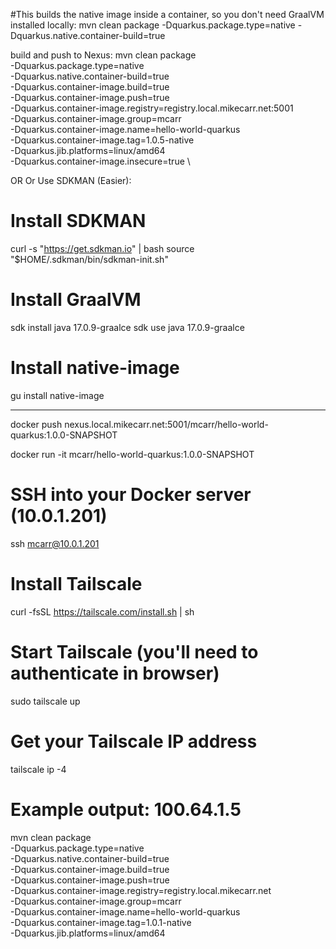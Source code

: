 





#This builds the native image inside a container, so you don't need GraalVM installed locally:
mvn clean package -Dquarkus.package.type=native -Dquarkus.native.container-build=true


build and push to Nexus:
mvn clean package \
  -Dquarkus.package.type=native \
  -Dquarkus.native.container-build=true \
  -Dquarkus.container-image.build=true \
  -Dquarkus.container-image.push=true \
  -Dquarkus.container-image.registry=registry.local.mikecarr.net:5001 \
  -Dquarkus.container-image.group=mcarr \
  -Dquarkus.container-image.name=hello-world-quarkus \
  -Dquarkus.container-image.tag=1.0.5-native \
  -Dquarkus.jib.platforms=linux/amd64 \
  -Dquarkus.container-image.insecure=true \
  
OR
Or Use SDKMAN (Easier):
# Install SDKMAN
curl -s "https://get.sdkman.io" | bash
source "$HOME/.sdkman/bin/sdkman-init.sh"

# Install GraalVM
sdk install java 17.0.9-graalce
sdk use java 17.0.9-graalce

# Install native-image
gu install native-image


----------------------

docker push nexus.local.mikecarr.net:5001/mcarr/hello-world-quarkus:1.0.0-SNAPSHOT


docker run -it mcarr/hello-world-quarkus:1.0.0-SNAPSHOT





# SSH into your Docker server (10.0.1.201)
ssh mcarr@10.0.1.201

# Install Tailscale
curl -fsSL https://tailscale.com/install.sh | sh

# Start Tailscale (you'll need to authenticate in browser)
sudo tailscale up

# Get your Tailscale IP address
tailscale ip -4
# Example output: 100.64.1.5





mvn clean package \
  -Dquarkus.package.type=native \
  -Dquarkus.native.container-build=true \
  -Dquarkus.container-image.build=true \
  -Dquarkus.container-image.push=true \
  -Dquarkus.container-image.registry=registry.local.mikecarr.net \
  -Dquarkus.container-image.group=mcarr \
  -Dquarkus.container-image.name=hello-world-quarkus \
  -Dquarkus.container-image.tag=1.0.1-native \
  -Dquarkus.jib.platforms=linux/amd64 
  
